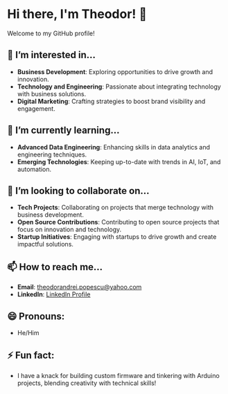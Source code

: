 # Hi there, I'm Theodor! 👋

Welcome to my GitHub profile!

## 👀 I’m interested in...
- **Business Development**: Exploring opportunities to drive growth and innovation.
- **Technology and Engineering**: Passionate about integrating technology with business solutions.
- **Digital Marketing**: Crafting strategies to boost brand visibility and engagement.

## 🌱 I’m currently learning...
- **Advanced Data Engineering**: Enhancing skills in data analytics and engineering techniques.
- **Emerging Technologies**: Keeping up-to-date with trends in AI, IoT, and automation.

## 💞️ I’m looking to collaborate on...
- **Tech Projects**: Collaborating on projects that merge technology with business development.
- **Open Source Contributions**: Contributing to open source projects that focus on innovation and technology.
- **Startup Initiatives**: Engaging with startups to drive growth and create impactful solutions.

## 📫 How to reach me...
- **Email**: [theodorandrei.popescu@yahoo.com](mailto:theodorandrei.popescu@yahoo.com)
- **LinkedIn**: [LinkedIn Profile](https://www.linkedin.com/in/theodorpopescu)

## 😄 Pronouns:
- He/Him

## ⚡ Fun fact:
- I have a knack for building custom firmware and tinkering with Arduino projects, blending creativity with technical skills!

<!---
Theodor94/Theodor94 is a ✨ special ✨ repository because its `README.md` (this file) appears on your GitHub profile.
You can click the Preview link to take a look at your changes.
--->
